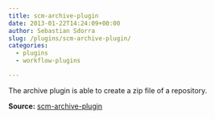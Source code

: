 ```yaml
---
title: scm-archive-plugin
date: 2013-01-22T14:24:09+00:00
author: Sebastian Sdorra
slug: /plugins/scm-archive-plugin/
categories:
  - plugins
  - workflow-plugins

---
```

The archive plugin is able to create a zip file of a repository.

**Source:** [scm-archive-plugin](https://bitbucket.org/sdorra/scm-archive-plugin)
